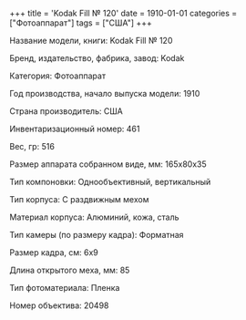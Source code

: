 +++
title = 'Kodak Fill № 120'
date = 1910-01-01
categories = ["Фотоаппарат"]
tags = ["США"]
+++

Название модели, книги: Kodak Fill № 120

Бренд, издательство, фабрика, завод: Kodak

Категория: Фотоаппарат

Год производства, начало выпуска модели: 1910

Страна производитель: США

Инвентаризационный номер: 461

Вес, гр: 516

Размер аппарата  собранном виде, мм: 165x80x35

Тип компоновки: Однообъективный, вертикальный

Тип корпуса: С раздвижным мехом

Материал корпуса: Алюминий, кожа, сталь

Тип камеры (по размеру кадра): Форматная

Размер кадра, см: 6x9

Длина открытого меха, мм: 85

Тип фотоматериала: Пленка

Номер объектива: 20498


